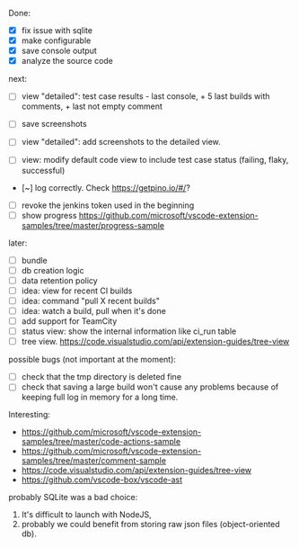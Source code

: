 Done:
- [x] fix issue with sqlite
- [x] make configurable
- [x] save console output
- [x] analyze the source code

next:
- [ ] view "detailed": test case results - last console, + 5 last builds with comments, + last not empty comment

- [ ] save screenshots
- [ ] view "detailed": add screenshots to the detailed view.
- [ ] view: modify default code view to include test case status (failing, flaky, successful)
- [~] log correctly. Check https://getpino.io/#/?
- [ ] revoke the jenkins token used in the beginning
- [ ] show progress https://github.com/microsoft/vscode-extension-samples/tree/master/progress-sample

later:
- [ ] bundle
- [ ] db creation logic
- [ ] data retention policy
- [ ] idea: view for recent CI builds
- [ ] idea: command "pull X recent builds"
- [ ] idea: watch a build, pull when it's done
- [ ] add support for TeamCity
- [ ] status view: show the internal information like ci_run table
- [ ] tree view. https://code.visualstudio.com/api/extension-guides/tree-view

possible bugs (not important at the moment):
- [ ] check that the tmp directory is deleted fine
- [ ] check that saving a large build won't cause any problems because of keeping full log in memory for a long time.

Interesting:
- https://github.com/microsoft/vscode-extension-samples/tree/master/code-actions-sample
- https://github.com/microsoft/vscode-extension-samples/tree/master/comment-sample
- https://code.visualstudio.com/api/extension-guides/tree-view
- https://github.com/vscode-box/vscode-ast


probably SQLite was a bad choice:
1. It's difficult to launch with NodeJS,
2. probably we could benefit from storing raw json files (object-oriented db).